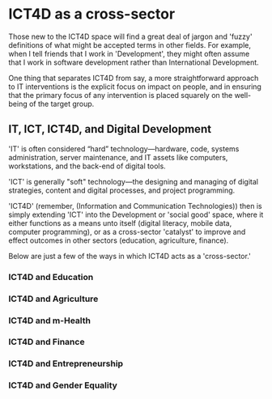 # ICT4D as a cross-sector

Those new to the ICT4D space will find a great deal of jargon and 'fuzzy' definitions of what might be accepted terms in other fields. For example, when I tell friends that I work in 'Development', they might often assume that I work in software development rather than International Development.

One thing that separates ICT4D from say, a more straightforward approach to IT interventions is the explicit focus on impact on people, and in ensuring that the primary focus of any intervention is placed squarely on the well-being of the target group.



## IT, ICT, ICT4D, and Digital Development

'IT' is often considered “hard” technology—hardware, code, systems administration, server maintenance, and IT assets like computers, workstations, and the back-end of digital tools.

'ICT' is generally "soft" technology—the designing and managing of digital strategies, content and digital processes, and project programming.

'ICT4D' (remember, \(Information and Communication Technologies\)) then is simply extending 'ICT' into the Development or 'social good' space, where it either functions as a means unto itself (digital literacy, mobile data, computer programming), or as a cross-sector 'catalyst' to improve and effect outcomes in other sectors (education, agriculture, finance).

Below are just a few of the ways in which ICT4D acts as a 'cross-sector.'

### ICT4D and Education


### ICT4D and Agriculture


### ICT4D and m-Health


### ICT4D and Finance


### ICT4D and Entrepreneurship


### ICT4D and Gender Equality


